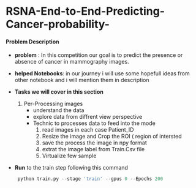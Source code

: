 # RSNA-End-to-End-Predicting-Cancer-probability-
#### Problem Description <a class="anchor" id="Problem Description"></a>
   * **problem** : In this competition our goal is to predict the presence or absence of cancer in mammography images. 
   * **helped Notebooks**: in our journey i will use some hopefull ideas from other notebook and i will mention them in description 
   * **Tasks we will cover in this section** 
       1. Per-Processing images 
          - understand the data 
          - explore data from diffrent view perspective 
          - Technic to processes data to feed into the mode 
               1. read images in each case Patient_ID 
               2. Resize the image and Crop the ROI ( region of intersted 
               3. save the process the image in npy format 
               4. extrat the image label from Train.Csv file 
               5. Virtualize few sample 
* **Run** 
    to the train step following this command 
    
    ```python
     python train.py --stage 'train' --gpus 0 --Epochs 200
```                
   
